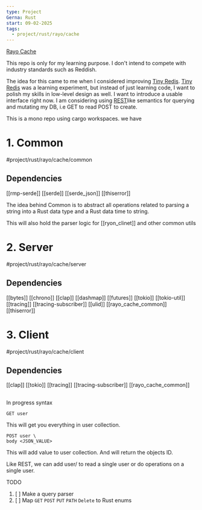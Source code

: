 ```yaml
---
type: Project
Gerna: Rust
start: 09-02-2025
tags:
  - project/rust/rayo/cache
---
```


[Rayo Cache](https://github.com/M0rfes/rayo-cache)

This repo is only for my learning purpose. I don't intend to compete with industry standards such as Reddish.

The idea for this came to me when I considered improving [Tiny Redis](https://github.com/M0rfes/tiny-redis).  [Tiny Redis](https://github.com/M0rfes/tiny-redis) was a learning experiment, but instead of just learning code, I want to polish my skills in low-level design as well. I want to introduce a usable interface right now. I am considering using [REST](https://en.wikipedia.org/wiki/REST)like semantics for querying and mutating my DB, i.e GET to read POST to create.

This is a mono repo using cargo workspaces. we have


# 1. Common
#project/rust/rayo/cache/common 
## Dependencies
[[rmp-serde]]
[[serde]]
[[serde_json]]
[[thiserror]]


The idea behind Common is to abstract all operations related to parsing a string into a Rust data type and a Rust data time to string.

This will also hold the parser logic for [[ryon_clinet]] and other common utils

# 2. Server
#project/rust/rayo/cache/server 
## Dependencies
[[bytes]]
[[chrono]]
[[clap]]
[[dashmap]]
[[futures]]
[[tokio]]
[[tokio-util]]
[[tracing]]
[[tracing-subscriber]]
[[ulid]]
[[rayo_cache_common]]
[[thiserror]]

# 3. Client 
#project/rust/rayo/cache/client    

## Dependencies
[[clap]]
[[tokio]]
[[tracing]]
[[tracing-subscriber]]
[[rayo_cache_common]]

##
In progress syntax

```
GET user
```
This will get you everything in user collection.

```
POST user \
body <JSON_VALUE>
```
This will add value to user collection. And will return the objects ID.

Like REST, we can add user/<id> to read a single user or do operations on a single user.

TODO
1. [ ] Make a query parser
2. [ ] Map `GET` `POST` `PUT` `PATH` `Delete` to Rust enums
